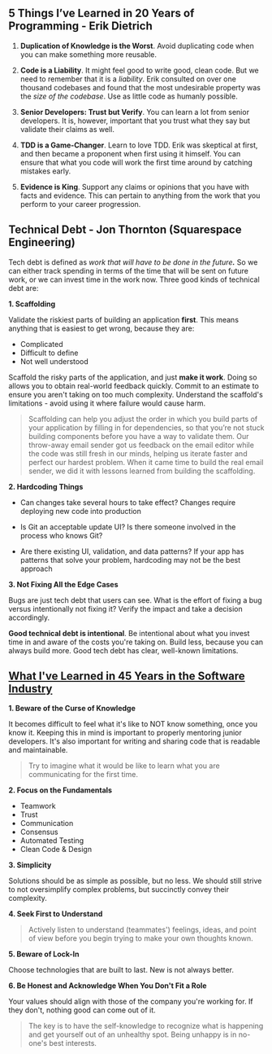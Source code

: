 ## 5 Things I’ve Learned in 20 Years of Programming - Erik Dietrich

1.  **Duplication of Knowledge is the Worst**. Avoid duplicating code when you can make something more reusable.
    
2.  **Code is a Liability**. It might feel good to write good, clean code. But we need to remember that it is a _liability_. Erik consulted on over one thousand codebases and found that the most undesirable property was the _size of the codebase_. Use as little code as humanly possible.
    
3.  **Senior Developers: Trust but Verify**. You can learn a lot from senior developers. It is, however, important that you trust what they say but validate their claims as well.
    
4.  **TDD is a Game-Changer**. Learn to love TDD. Erik was skeptical at first, and then became a proponent when first using it himself. You can ensure that what you code will work the first time around by catching mistakes early.
    
5.  **Evidence is King**. Support any claims or opinions that you have with facts and evidence. This can pertain to anything from the work that you perform to your career progression.

## Technical Debt - Jon Thornton (Squarespace Engineering)

Tech debt is defined as _work that will have to be done in the future_**_._** So we can either track spending in terms of the time that will be sent on future work, or we can invest time in the work now. Three good kinds of technical debt are:‌

**1. Scaffolding**

Validate the riskiest parts of building an application **first**. This means anything that is easiest to get wrong, because they are:
-   Complicated
-   Difficult to define
-   Not well understood

Scaffold the risky parts of the application, and just **make it work**. Doing so allows you to obtain real-world feedback quickly. Commit to an estimate to ensure you aren't taking on too much complexity. Understand the scaffold's limitations - avoid using it where failure would cause harm.

> Scaffolding can help you adjust the order in which you build parts of your application by filling in for dependencies, so that you’re not stuck building components before you have a way to validate them. Our throw-away email sender got us feedback on the email editor while the code was still fresh in our minds, helping us iterate faster and perfect our hardest problem. When it came time to build the real email sender, we did it with lessons learned from building the scaffolding.

**2. Hardcoding Things**

-   Can changes take several hours to take effect? Changes require deploying new code into production
    
-   Is Git an acceptable update UI? Is there someone involved in the process who knows Git?
    
-   Are there existing UI, validation, and data patterns? If your app has patterns that solve your problem, hardcoding may not be the best approach‌

**3. Not Fixing All the Edge Cases**


Bugs are just tech debt that users can see. What is the effort of fixing a bug versus intentionally not fixing it? Verify the impact and take a decision accordingly.


**Good technical debt is intentional**. Be intentional about what you invest time in and aware of the costs you're taking on. Build less, because you can always build more. Good tech debt has clear, well-known limitations.

## [What I've Learned in 45 Years in the Software Industry](https://www.bti360.com/what-ive-learned-in-45-years-in-the-software-industry/)

**1. Beware of the Curse of Knowledge**

It becomes difficult to feel what it's like to NOT know something, once you know it. Keeping this in mind is important to properly mentoring junior developers. It's also important for writing and sharing code that is readable and maintainable.

> Try to imagine what it would be like to learn what you are communicating for the first time.

**2. Focus on the Fundamentals**

* Teamwork
* Trust
* Communication
* Consensus
* Automated Testing
* Clean Code & Design

**3. Simplicity**

Solutions should be as simple as possible, but no less. We should still strive to not oversimplify complex problems, but succinctly convey their complexity.

**4. Seek First to Understand**

> Actively listen to understand (teammates') feelings, ideas, and point of view before you begin trying to make your own thoughts known.

**5. Beware of Lock-In**

Choose technologies that are built to last. New is not always better.

**6. Be Honest and Acknowledge When You Don't Fit a Role**

Your values should align with those of the company you're working for. If they don't, nothing good can come out of it.

> The key is to have the self-knowledge to recognize what is happening and get yourself out of an unhealthy spot. Being unhappy is in no-one's best interests.
